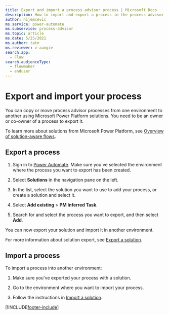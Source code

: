 ```yaml
---
title: Export and import a process advisor process | Microsoft Docs
description: How to import and export a process in the process advisor feature in Power Automate.
author: nijemcevic 
ms.service: power-automate
ms.subservice: process-advisor
ms.topic: article
ms.date: 5/25/2021
ms.author: tatn
ms.reviewer: v-aangie
search.app: 
  - Flow
search.audienceType: 
  - flowmaker
  - enduser
---
```


# Export and import your process

You can copy or move process advisor processes from one environment to another using Microsoft Power Platform solutions. You need to be an owner or co-owner of a process to export it.

To learn more about solutions from Microsoft Power Platform, see [Overview of solution-aware flows](overview-solution-flows.md).

## Export a process

1. Sign in to [Power Automate](https://powerautomate.microsoft.com/). Make sure you've selected the environment where the process you want to export has been created.

1. Select **Solutions** in the navigation pane on the left.

1. In the list, select the solution you want to use to add your process, or create a solution and select it.

1. Select **Add existing** > **PM Inferred Task**.

1. Search for and select the process you want to export, and then select **Add**.

You can now export your solution and import it in another environment.

For more information about solution export, see [Export a solution](export-flow-solution.md).

## Import a process

To import a process into another environment:

1. Make sure you've exported your process with a solution.

1. Go to the environment where you want to import your process.

1. Follow the instructions in [Import a solution](import-flow-solution.md).

[!INCLUDE[footer-include](includes/footer-banner.md)]

